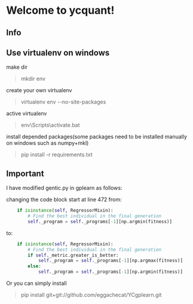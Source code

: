 Welcome to ycquant!
===================


Info
-----------
## Use virtualenv on windows
make dir
> mkdir env

create your own virtualenv
> virtualenv env --no-site-packages

active virtualenv
> env\Scripts\activate.bat

install depended packages(some packages need to be installed manually on windows such as numpy+mkl)
> pip install -r requirements.txt



## Important

I have modified gentic.py in gplearn as follows:

changing the code block start at line 472 from:

```python
    if isinstance(self, RegressorMixin):
        # Find the best individual in the final generation
        self._program = self._programs[-1][np.argmin(fitness)]
```

to:

```python
    if isinstance(self, RegressorMixin):
        # Find the best individual in the final generation
        if self._metric.greater_is_better:
            self._program = self._programs[-1][np.argmax(fitness)]
        else:
            self._program = self._programs[-1][np.argmin(fitness)]

```

Or you can simply install
> pip install git+git://github.com/eggachecat/YCgplearn.git
